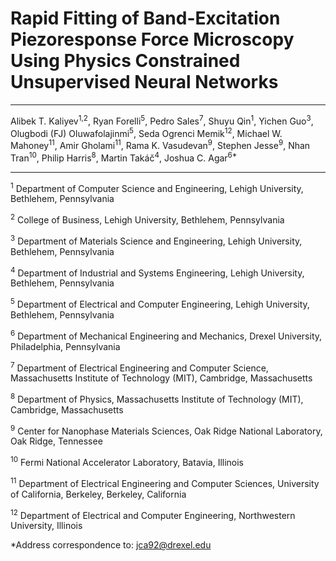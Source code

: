 # Rapid Fitting of Band-Excitation Piezoresponse Force Microscopy Using Physics Constrained Unsupervised Neural Networks

---

Alibek T. Kaliyev<sup>1,2</sup>, 
Ryan Forelli<sup>5</sup>, 
Pedro Sales<sup>7</sup>, 
Shuyu Qin<sup>1</sup>, 
Yichen Guo<sup>3</sup>, 
Olugbodi (FJ) Oluwafolajinmi<sup>5</sup>,
Seda Ogrenci Memik<sup>12</sup>,
Michael W. Mahoney<sup>11</sup>, 
Amir Gholami<sup>11</sup>, 
Rama K. Vasudevan<sup>9</sup>, 
Stephen Jesse<sup>9</sup>, 
Nhan Tran<sup>10</sup>, 
Philip Harris<sup>8</sup>, 
Martin Takáč<sup>4</sup>, 
Joshua C. Agar<sup>6*</sup>

___

<sup>1</sup> Department of Computer Science and Engineering, Lehigh University, Bethlehem, Pennsylvania

<sup>2</sup> College of Business, Lehigh University, Bethlehem, Pennsylvania

<sup>3</sup> Department of Materials Science and Engineering, Lehigh University, Bethlehem, Pennsylvania

<sup>4</sup> Department of Industrial and Systems Engineering, Lehigh University, Bethlehem, Pennsylvania

<sup>5</sup> Department of Electrical and Computer Engineering, Lehigh University, Bethlehem, Pennsylvania

<sup>6</sup> Department of Mechanical Engineering and Mechanics, Drexel University, Philadelphia, Pennsylvania

<sup>7</sup> Department of Electrical Engineering and Computer Science, Massachusetts Institute of Technology (MIT), Cambridge, Massachusetts

<sup>8</sup> Department of Physics, Massachusetts Institute of Technology (MIT), Cambridge, Massachusetts

<sup>9</sup> Center for Nanophase Materials Sciences, Oak Ridge National Laboratory, Oak Ridge, Tennessee

<sup>10</sup> Fermi National Accelerator Laboratory, Batavia, Illinois

<sup>11</sup> Department of Electrical Engineering and Computer Sciences, University of California, Berkeley, Berkeley, California

<sup>12</sup> Department of Electrical and Computer Engineering, Northwestern University, Illinois

*Address correspondence to: jca92@drexel.edu
